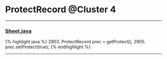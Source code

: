 # ProtectRecord @Cluster 4

***

### [Sheet.java](https://searchcode.com/codesearch/view/15642365/)
{% highlight java %}
2903. ProtectRecord prec = getProtect();
2905. prec.setProtect(true);
{% endhighlight %}

***

